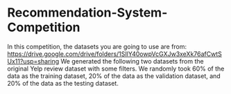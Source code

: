 # Recommendation-System-Competition
In this competition, the datasets you are going to use are from:
https://drive.google.com/drive/folders/1SIlY40owpVcGXJw3xeXk76afCwtSUx11?usp=sharing
We generated the following two datasets from the original Yelp review dataset with some filters. We randomly took 60% of the data as the training dataset, 20% of the data as the validation dataset, and 20% of the data as the testing dataset.
